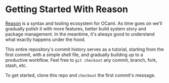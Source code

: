 # Getting Started With Reason

[Reason](http://facebook.github.io/reason) is a syntax and tooling ecosystem for OCaml. As time goes on we'll gradually polish it with more features, better build system story and package management. In the meantime, it's always good to understand what exactly happens under the hood.

This entire repository's commit history serves as a tutorial, starting from the first commit, with a simple shell file, and gradually building up to a productive workflow. Feel free to `git checkout` any commit, branch, fork, stash, etc.

To get started, clone this repo and `checkout` the first commit's message.
